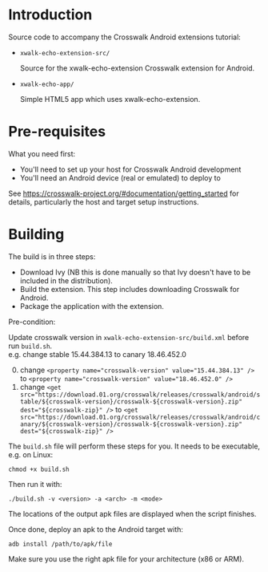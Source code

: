 # Introduction

Source code to accompany the Crosswalk Android extensions tutorial:

*   `xwalk-echo-extension-src/`

    Source for the xwalk-echo-extension Crosswalk extension for Android.

*   `xwalk-echo-app/`

    Simple HTML5 app which uses xwalk-echo-extension.

# Pre-requisites

What you need first:

*   You'll need to set up your host for Crosswalk Android development
*   You'll need an Android device (real or emulated) to deploy to

See https://crosswalk-project.org/#documentation/getting_started
for details, particularly the host and target setup instructions.

# Building

The build is in three steps:

*   Download Ivy (NB this is done manually so that Ivy doesn't have to
be included in the distribution).
*   Build the extension. This step includes downloading Crosswalk for
Android.
*   Package the application with the extension.

Pre-condition:

  Update crosswalk version in `xwalk-echo-extension-src/build.xml` before run `build.sh`.<br />
  e.g. change stable 15.44.384.13 to canary 18.46.452.0

0. change `<property name="crosswalk-version" value="15.44.384.13" />` to `<property name="crosswalk-version" value="18.46.452.0" />`
0. change `<get src="https://download.01.org/crosswalk/releases/crosswalk/android/stable/${crosswalk-version}/crosswalk-${crosswalk-version}.zip" dest="${crosswalk-zip}" />`
   to `<get src="https://download.01.org/crosswalk/releases/crosswalk/android/canary/${crosswalk-version}/crosswalk-${crosswalk-version}.zip" dest="${crosswalk-zip}" />`

The `build.sh` file will perform these steps for you. It needs to be
executable, e.g. on Linux:

    chmod +x build.sh

Then run it with:

    ./build.sh -v <version> -a <arch> -m <mode>

The locations of the output apk files are displayed when the script
finishes.

Once done, deploy an apk to the Android target with:

    adb install /path/to/apk/file

Make sure you use the right apk file for your architecture (x86 or ARM).

